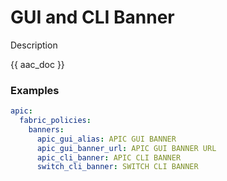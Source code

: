 # GUI and CLI Banner

Description

{{ aac_doc }}
### Examples

```yaml
apic:
  fabric_policies:
    banners:
      apic_gui_alias: APIC GUI BANNER
      apic_gui_banner_url: APIC GUI BANNER URL
      apic_cli_banner: APIC CLI BANNER
      switch_cli_banner: SWITCH CLI BANNER
```
